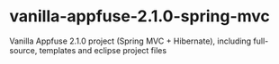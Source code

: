 vanilla-appfuse-2.1.0-spring-mvc
================================

Vanilla Appfuse 2.1.0 project (Spring MVC + Hibernate), including full-source, templates and eclipse project files